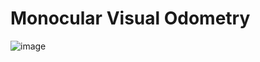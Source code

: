 # Monocular Visual Odometry

![image](https://github.com/ruoyu7/ryl/blob/master/images/5661576982473_.pic.jpg)
